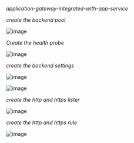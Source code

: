 _application-gateway-integrated-with-app-service_

_create the backend pool_

![image](https://github.com/januo-org/proof-of-concepts/assets/57703276/2631cfdd-e77e-405c-bc46-eb39a1a53f62)

_Create the health probe_

![image](https://github.com/januo-org/proof-of-concepts/assets/57703276/4972713f-70f3-469b-83b5-320b9a8b77c2)



_create the backend settings_

![image](https://github.com/januo-org/proof-of-concepts/assets/57703276/7914b48c-06a4-4100-a339-14d4f3b52174)


![image](https://github.com/januo-org/proof-of-concepts/assets/57703276/4e442c90-35e2-49b4-abf1-4c11fd752214)

_create the http and https lister_

![image](https://github.com/januo-org/proof-of-concepts/assets/57703276/853180c1-9f80-4394-a4ac-8735b5c9f75e)


_create the http and https rule_

![image](https://github.com/januo-org/proof-of-concepts/assets/57703276/1aba08c9-48c6-4f3b-8516-39e74923e9f4)
